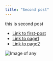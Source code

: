 ```yaml
---
title: "Second post"
---
```


this is second post

- [Link to first-post](/blog/first-post)
- [Link to page1](/page1)
- [Link to page2](/page2)

![Image of any](/any.jpg)
<!-- ![Image of Yaktocat](https://octodex.github.com/images/yaktocat.png) -->


